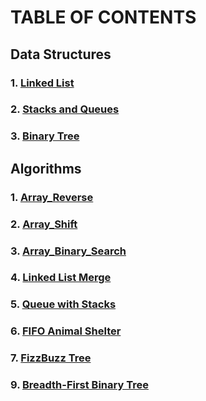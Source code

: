 # TABLE OF CONTENTS

## Data Structures

### 1. [Linked List](https://github.com/Dougie105/python-data-structures-and-algorithms/tree/master/data-structures/linked_list)<br>

### 2. [Stacks and Queues](https://github.com/Dougie105/python-data-structures-and-algorithms/tree/master/data-structures/stack-and-queue)<br>

### 3. [Binary Tree](https://github.com/Dougie105/python-data-structures-and-algorithms/tree/master/data-structures/binary_tree)


## Algorithms
### 1. [Array_Reverse](https://github.com/Dougie105/python-data-structures-and-algorithms/tree/master/challenges/array_reverse)<br>

### 2. [Array_Shift](https://github.com/Dougie105/python-data-structures-and-algorithms/tree/master/challenges/array_shift)<br>

### 3. [Array_Binary_Search](https://github.com/Dougie105/python-data-structures-and-algorithms/tree/master/challenges/array_binary_search)<br>

### 4. [Linked List Merge](https://github.com/Dougie105/python-data-structures-and-algorithms/tree/master/challenges/ll_merge)<br>

### 5.  [Queue with Stacks](https://github.com/Dougie105/python-data-structures-and-algorithms/tree/master/challenges/queue_with_stacks)<br>

### 6. [FIFO Animal Shelter](https://github.com/Dougie105/python-data-structures-and-algorithms/tree/master/challenges/fifo_animal_shelter)<br>

### 7. [FizzBuzz Tree](https://github.com/Dougie105/python-data-structures-and-algorithms/tree/master/challenges/fizz_buzz_tree)<br>

### 9. [Breadth-First Binary Tree](https://github.com/Dougie105/python-data-structures-and-algorithms/tree/master/challenges/breadth_first)